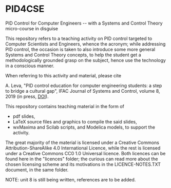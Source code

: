 # PID4CSE
PID Control for Computer Engineers -- with a Systems and Control Theory micro-course in disguise

This repository refers to a teaching activity on PID control targeted to Computer Scientists and Engineers, whence the acronym; while addressing PID control, the occasion is taken to also introduce some more general Systems and Control Theory concepts, to help the student get a methodologically grounded grasp on the subject, hence use the technology in a conscious manner. 

When referring to this activity and material, please cite

A. Leva, "PID control education for computer engineering students: a step to bridge a cultural gap", IFAC Journal of Systems and Control, volume 8, 2019 (in press, [DOI](https://doi.org/10.1016/j.ifacsc.2019.100051)).

This repository contains teaching material in the form of
 - pdf slides,
 - LaTeX source files and graphics to compile the said slides,
 - wxMaxima and Scilab scripts, and Modelica models, to support the activity.

The great majority of the material is licensed under a Creative Commons Attribution-ShareAlike 4.0 International Licence, while the rest is licensed under a Creative Commons CC0 1.0 Universal licence. Both licences can be found here in the "licences" folder; the curious can read more about the chosen licensing scheme and its motivations in the LICENCE-NOTES.TXT document, in the same folder.

NOTE: unit 8 is still being written, references are to be added.

